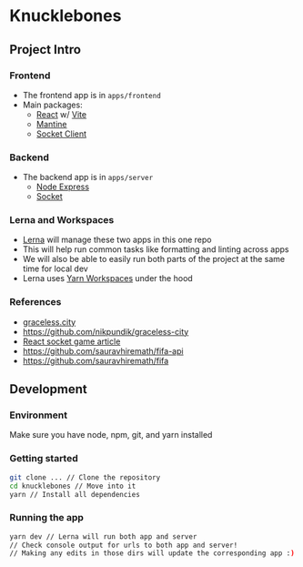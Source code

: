 # Knucklebones

## Project Intro
### Frontend
* The frontend app is in `apps/frontend`
* Main packages:
  * [React](https://react.dev/reference/react) w/ [Vite](https://vitejs.dev/guide/)
  * [Mantine](https://mantine.dev/)
  * [Socket Client](https://socket.io/)

### Backend
* The backend app is in `apps/server`
  * [Node Express](https://expressjs.com/)
  * [Socket](https://socket.io/)

### Lerna and Workspaces
* [Lerna](https://lerna.js.org/docs/getting-started) will manage these two apps in this one repo
 * This will help run common tasks like formatting and linting across apps
 * We will also be able to easily run both parts of the project at the same time for local dev
 * Lerna uses [Yarn Workspaces](https://yarnpkg.com/features/workspaces) under the hood

### References
* [graceless.city](https://medium.com/@nikpundik/create-a-multiplayer-game-with-react-and-socket-io-eef36f06ba7d)
 * https://github.com/nikpundik/graceless-city
* [React socket game article](https://medium.com/swlh/socket-io-games-the-right-way-using-nodejs-and-react-not-a-chat-app-part-1-e7a49d2f3f51)
 * https://github.com/sauravhiremath/fifa-api
 * https://github.com/sauravhiremath/fifa

## Development
### Environment
Make sure you have node, npm, git, and yarn installed

### Getting started
```bash
git clone ... // Clone the repository
cd knucklebones // Move into it
yarn // Install all dependencies
```
### Running the app
```bash
yarn dev // Lerna will run both app and server
// Check console output for urls to both app and server!
// Making any edits in those dirs will update the corresponding app :)
```




